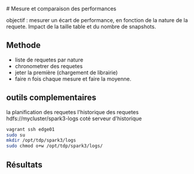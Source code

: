 # Mesure et comparaison des performances

objectif :
mesurer un écart de performance, en fonction de la nature de la requete.
Impact de la taille table et du nombre de snapshots.


## Methode 

* liste de requetes par nature
* chronometrer des requetes
* jeter la première (chargement de librairie)
* faire n fois chaque mesure et faire la moyenne.



## outils complementaires 

la planification des requetes
l'historique des requetes
hdfs://mycluster/spark3-logs coté serveur d'historique

```bash
vagrant ssh edge01
sudo su
mkdir /opt/tdp/spark3/logs
sudo chmod o+w /opt/tdp/spark3/logs/
```
## Résultats


